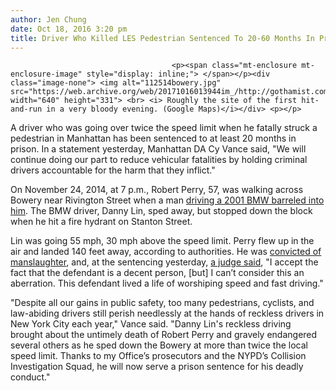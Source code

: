 ```yaml
---
author: Jen Chung
date: Oct 18, 2016 3:20 pm
title: Driver Who Killed LES Pedestrian Sentenced To 20-60 Months In Prison
---
```


	
										<p><span class="mt-enclosure mt-enclosure-image" style="display: inline;"> </span></p><div class="image-none"> <img alt="112514bowery.jpg" src="https://web.archive.org/web/20171016013944im_/http://gothamist.com/attachments/nyc_lauren/112514bowery.jpg" width="640" height="331"> <br> <i> Roughly the site of the first hit-and-run in a very bloody evening. (Google Maps)</i></div> <p></p>

<p>A driver who was going over twice the speed limit when he fatally struck a pedestrian in Manhattan has been sentenced to at least 20 months in prison. In a statement yesterday, Manhattan DA Cy Vance said, &quot;We will continue doing our part to reduce vehicular fatalities by holding criminal drivers accountable for the harm that they inflict.&quot;</p>

<p>On November 24, 2014, at 7 p.m., Robert Perry, 57, was walking across Bowery near Rivington Street when a man <a href="https://web.archive.org/web/20171016013944/http://gothamist.com/2014/11/25/two_pedestrians_one_cyclists_killed.php">driving a 2001 BMW barreled into him</a>. The BMW driver, Danny Lin, sped away, but stopped down the block when he hit a fire hydrant on Stanton Street. </p>

<p>Lin was going 55 mph, 30 mph above the speed limit. Perry flew up in the air and landed 140 feet away, according to authorities. He was <a href="https://web.archive.org/web/20171016013944/http://gothamist.com/2016/07/07/driver_convicted_of_manslaughter_fo.php">convicted of manslaughter</a>, and, at the sentencing yesterday, <a href="https://web.archive.org/web/20171016013944/http://nypost.com/2016/10/18/judge-slams-driver-in-fatal-accident-for-worshiping-speed/">a judge said</a>, &quot;I accept the fact that the defendant is a decent person, [but] I can&#x2019;t consider this an aberration. This defendant lived a life of worshiping speed and fast driving.&quot;</p>

<p>&quot;Despite all our gains in public safety, too many pedestrians, cyclists, and law-abiding drivers still perish needlessly at the hands of reckless drivers in New York City each year,&quot; Vance said. &quot;Danny Lin&apos;s reckless driving brought about the untimely death of Robert Perry and gravely endangered several others as he sped down the Bowery at more than twice the local speed limit. Thanks to my Office&#x2019;s prosecutors and the NYPD&#x2019;s Collision Investigation Squad, he will now serve a prison sentence for his deadly conduct.&quot;</p>					
										
									
				